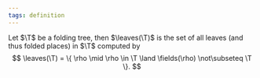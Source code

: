 ```yaml
---
tags: definition
---
```

Let $\T$ be a folding tree, then $\leaves(\T)$ is the set of all leaves (and thus folded places) in $\T$ computed by
$$
\leaves(\T) = \{ \rho \mid \rho \in \T \land \fields(\rho) \not\subseteq \T \}.
$$
